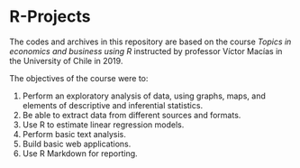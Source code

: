 # R-Projects
The codes and archives in this repository are based on the course _Topics in economics and business using R_ instructed by professor Víctor Macías in the University of Chile in 2019.

The objectives of the course were to:
1. Perform an exploratory analysis of data, using graphs, maps, and elements of descriptive and inferential statistics.
2. Be able to extract data from different sources and formats.
3. Use R to estimate linear regression models.
4. Perform basic text analysis.
5. Build basic web applications.
6. Use R Markdown for reporting.

